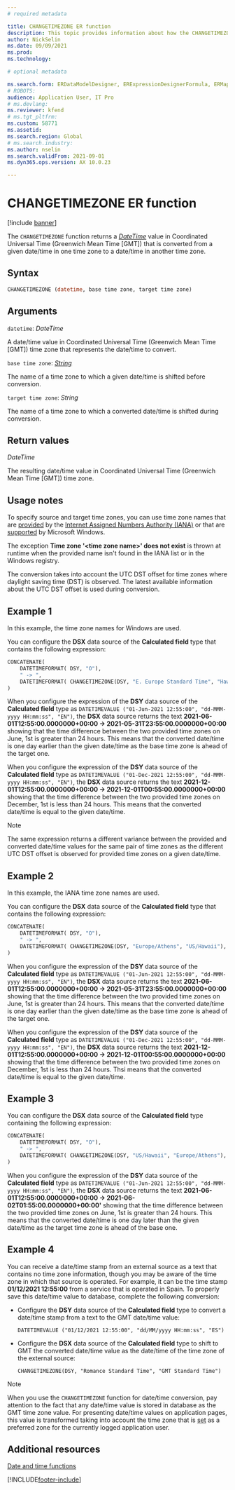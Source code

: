 ```yaml
---
# required metadata

title: CHANGETIMEZONE ER function
description: This topic provides information about how the CHANGETIMEZONE Electronic reporting (ER) function is used.
author: NickSelin
ms.date: 09/09/2021
ms.prod: 
ms.technology: 

# optional metadata

ms.search.form: ERDataModelDesigner, ERExpressionDesignerFormula, ERMappedFormatDesigner, ERModelMappingDesigner
# ROBOTS: 
audience: Application User, IT Pro
# ms.devlang: 
ms.reviewer: kfend
# ms.tgt_pltfrm: 
ms.custom: 58771
ms.assetid: 
ms.search.region: Global
# ms.search.industry: 
ms.author: nselin
ms.search.validFrom: 2021-09-01
ms.dyn365.ops.version: AX 10.0.23

---
```


# CHANGETIMEZONE ER function

[!include [banner](../includes/banner.md)]

The `CHANGETIMEZONE` function returns a *[DateTime](er-formula-supported-data-types-primitive.md#datetime)* value in Coordinated Universal Time (Greenwich Mean Time \[GMT\]) that is converted from a given date/time in one time zone to a date/time in another time zone.

## Syntax

```vb
CHANGETIMEZONE (datetime, base time zone, target time zone)
```

## Arguments

`datetime`: *DateTime*

A date/time value in Coordinated Universal Time (Greenwich Mean Time \[GMT\]) time zone that represents the date/time to convert.

`base time zone`: *[String](er-formula-supported-data-types-primitive.md#string)*

The name of a time zone to which a given date/time is shifted before conversion.

`target time zone`: *String*

The name of a time zone to which a converted date/time is shifted during conversion.

## Return values

*DateTime*

The resulting date/time value in Coordinated Universal Time (Greenwich Mean Time \[GMT\]) time zone.

## Usage notes

To specify source and target time zones, you can use time zone names that are [provided](https://data.iana.org/time-zones/releases/) by the [Internet Assigned Numbers Authority (IANA)](https://www.iana.org/) or that are [supported](/windows-hardware/manufacture/desktop/default-time-zones) by Microsoft Windows.

The exception **Time zone '\<time zone name\>' does not exist** is thrown at runtime when the provided name isn't found in the IANA list or in the Windows registry. 

The conversion takes into account the UTC DST offset for time zones where daylight saving time (DST) is observed. The latest available information about the UTC DST offset is used during conversion.

## Example 1

In this example, the time zone names for Windows are used.

You can configure the **DSX** data source of the **Calculated field** type that contains the following expression:

```vb
CONCATENATE(
    DATETIMEFORMAT( DSY, "O"), 
    " -> ", 
    DATETIMEFORMAT( CHANGETIMEZONE(DSY, "E. Europe Standard Time", "Hawaiian Standard Time"), "O")
)
```

When you configure the expression of the **DSY** data source of the **Calculated field** type as `DATETIMEVALUE ("01-Jun-2021 12:55:00", "dd-MMM-yyyy HH:mm:ss", "EN")`, the **DSX** data source returns the text **2021-06-01T12:55:00.0000000+00:00 -> 2021-05-31T23:55:00.0000000+00:00** showing that the time difference between the two provided time zones on June, 1st is greater than 24 hours. This means that the converted date/time is one day earlier than the given date/time as the base time zone is ahead of the target one.

When you configure the expression of the **DSY** data source of the **Calculated field** type as `DATETIMEVALUE ("01-Dec-2021 12:55:00", "dd-MMM-yyyy HH:mm:ss", "EN")`, the **DSX** data source returns the text **2021-12-01T12:55:00.0000000+00:00 -> 2021-12-01T00:55:00.0000000+00:00** showing that the time difference between the two provided time zones on December, 1st is less than 24 hours. This means that the converted date/time is equal to the given date/time.

> [!NOTE]
> The same expression returns a different variance between the provided and converted date/time values for the same pair of time zones as the different UTC DST offset is observed for provided time zones on a given date/time.


## Example 2

In this example, the IANA time zone names are used.

You can configure the **DSX** data source of the **Calculated field** type that contains the following expression:

```vb
CONCATENATE(
    DATETIMEFORMAT( DSY, "O"), 
    " -> ", 
    DATETIMEFORMAT( CHANGETIMEZONE(DSY, "Europe/Athens", "US/Hawaii"), "O")
)
```

When you configure the expression of the **DSY** data source of the **Calculated field** type as `DATETIMEVALUE ("01-Jun-2021 12:55:00", "dd-MMM-yyyy HH:mm:ss", "EN")`, the **DSX** data source returns the text **2021-06-01T12:55:00.0000000+00:00 -> 2021-05-31T23:55:00.0000000+00:00** showing that the time difference between the two provided time zones on June, 1st is greater than 24 hours. This means that the converted date/time is one day earlier than the given date/time as the base time zone is ahead of the target one.

When you configure the expression of the **DSY** data source of the **Calculated field** type as `DATETIMEVALUE ("01-Dec-2021 12:55:00", "dd-MMM-yyyy HH:mm:ss", "EN")`, the **DSX** data source returns the text **2021-12-01T12:55:00.0000000+00:00 -> 2021-12-01T00:55:00.0000000+00:00** showing that the time difference between the two provided time zones on December, 1st is less than 24 hours. Thsi means that the converted date/time is equal to the given date/time.


## Example 3

You can configure the **DSX** data source of the **Calculated field** type containing the following expression:

```vb
CONCATENATE(
    DATETIMEFORMAT( DSY, "O"), 
    " -> ", 
    DATETIMEFORMAT( CHANGETIMEZONE(DSY, "US/Hawaii", "Europe/Athens"), "O")
)
```

When you configure the expression of the **DSY** data source of the **Calculated field** type as `DATETIMEVALUE ("01-Jun-2021 12:55:00", "dd-MMM-yyyy HH:mm:ss", "EN")`, the **DSX** data source returns the text **2021-06-01T12:55:00.0000000+00:00 -> 2021-06-02T01:55:00.0000000+00:00'** showing that the time difference between the two provided time zones on June, 1st is greater than 24 hours. This means that the converted date/time is one day later than the given date/time as the target time zone is ahead of the base one.

## Example 4

You can receive a date/time stamp from an external source as a text that contains no time zone information, though you may be aware of the time zone in which that source is operated. For example, it can be the time stamp **01/12/2021 12:55:00** from a service that is operated in Spain. To properly save this date/time value to database, complete the following conversion:

- Configure the **DSY** data source of the **Calculated field** type to convert a date/time stamp from a text to the GMT date/time value:

    `DATETIMEVALUE ("01/12/2021 12:55:00", "dd/MM/yyyy HH:mm:ss", "ES")`

- Configure the **DSX** data source of the **Calculated field** type to shift to GMT the converted date/time value as the date/time of the time zone of the external source:

    `CHANGETIMEZONE(DSY, "Romance Standard Time", "GMT Standard Time")`

> [!NOTE]
> When you use the `CHANGETIMEZONE` function for date/time conversion, pay attention to the fact that any date/time value is stored in database as the GMT time zone value. For presenting date/time values on application pages, this value is transformed taking into account the time zone that is [set](../../fin-ops/organization-administration/tasks/set-users-preferred-time-zone.md) as a preferred zone for the currently logged application user.

## Additional resources

[Date and time functions](er-functions-category-datetime.md)


[!INCLUDE[footer-include](../../../includes/footer-banner.md)]
